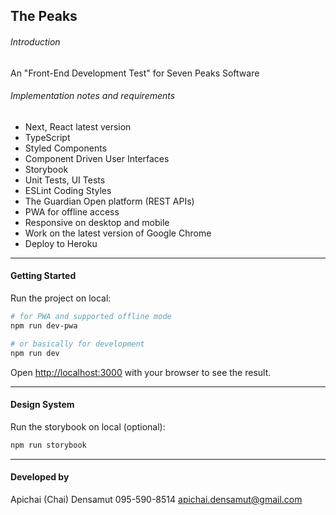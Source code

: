 ## The Peaks

###### Introduction
An "Front-End Development Test" for Seven Peaks Software

###### Implementation notes and requirements
- Next, React latest version
- TypeScript
- Styled Components
- Component Driven User Interfaces
- Storybook
- Unit Tests, UI Tests
- ESLint Coding Styles
- The Guardian Open platform (REST APIs)
- PWA for offline access
- Responsive on desktop and mobile
- Work on the latest version of Google Chrome
- Deploy to Heroku

---

#### Getting Started

Run the project on local:

```bash
# for PWA and supported offline mode
npm run dev-pwa

# or basically for development
npm run dev
```

Open [http://localhost:3000](http://localhost:3000) with your browser to see the result.

---

#### Design System

Run the storybook on local (optional):

```bash
npm run storybook
```

---

#### Developed by

Apichai (Chai) Densamut
095-590-8514
apichai.densamut@gmail.com